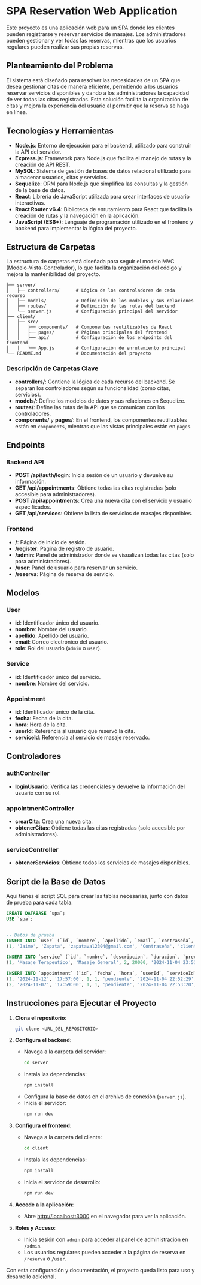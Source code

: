 
# SPA Reservation Web Application

Este proyecto es una aplicación web para un SPA donde los clientes pueden registrarse y reservar servicios de masajes. Los administradores pueden gestionar y ver todas las reservas, mientras que los usuarios regulares pueden realizar sus propias reservas.

## Planteamiento del Problema

El sistema está diseñado para resolver las necesidades de un SPA que desea gestionar citas de manera eficiente, permitiendo a los usuarios reservar servicios disponibles y dando a los administradores la capacidad de ver todas las citas registradas. Esta solución facilita la organización de citas y mejora la experiencia del usuario al permitir que la reserva se haga en línea.

## Tecnologías y Herramientas

- **Node.js**: Entorno de ejecución para el backend, utilizado para construir la API del servidor.
- **Express.js**: Framework para Node.js que facilita el manejo de rutas y la creación de API REST.
- **MySQL**: Sistema de gestión de bases de datos relacional utilizado para almacenar usuarios, citas y servicios.
- **Sequelize**: ORM para Node.js que simplifica las consultas y la gestión de la base de datos.
- **React**: Librería de JavaScript utilizada para crear interfaces de usuario interactivas.
- **React Router v6.4**: Biblioteca de enrutamiento para React que facilita la creación de rutas y la navegación en la aplicación.
- **JavaScript (ES6+)**: Lenguaje de programación utilizado en el frontend y backend para implementar la lógica del proyecto.

## Estructura de Carpetas

La estructura de carpetas está diseñada para seguir el modelo MVC (Modelo-Vista-Controlador), lo que facilita la organización del código y mejora la mantenibilidad del proyecto.

```
├── server/
│   ├── controllers/      # Lógica de los controladores de cada recurso
│   ├── models/           # Definición de los modelos y sus relaciones
│   ├── routes/           # Definición de las rutas del backend
│   └── server.js         # Configuración principal del servidor
├── client/
│   ├── src/
│   │   ├── components/   # Componentes reutilizables de React
│   │   ├── pages/        # Páginas principales del frontend
│   │   ├── api/          # Configuración de los endpoints del frontend
│   │   └── App.js        # Configuración de enrutamiento principal
└── README.md             # Documentación del proyecto
```

### Descripción de Carpetas Clave

- **controllers/**: Contiene la lógica de cada recurso del backend. Se separan los controladores según su funcionalidad (como citas, servicios).
- **models/**: Define los modelos de datos y sus relaciones en Sequelize.
- **routes/**: Define las rutas de la API que se comunican con los controladores.
- **components/** y **pages/**: En el frontend, los componentes reutilizables están en `components`, mientras que las vistas principales están en `pages`.

## Endpoints

### Backend API

- **POST /api/auth/login**: Inicia sesión de un usuario y devuelve su información.
- **GET /api/appointments**: Obtiene todas las citas registradas (solo accesible para administradores).
- **POST /api/appointments**: Crea una nueva cita con el servicio y usuario especificados.
- **GET /api/services**: Obtiene la lista de servicios de masajes disponibles.

### Frontend

- **/**: Página de inicio de sesión.
- **/register**: Página de registro de usuario.
- **/admin**: Panel de administrador donde se visualizan todas las citas (solo para administradores).
- **/user**: Panel de usuario para reservar un servicio.
- **/reserva**: Página de reserva de servicio.

## Modelos

### User
- **id**: Identificador único del usuario.
- **nombre**: Nombre del usuario.
- **apellido**: Apellido del usuario.
- **email**: Correo electrónico del usuario.
- **role**: Rol del usuario (`admin` o `user`).

### Service
- **id**: Identificador único del servicio.
- **nombre**: Nombre del servicio.

### Appointment
- **id**: Identificador único de la cita.
- **fecha**: Fecha de la cita.
- **hora**: Hora de la cita.
- **userId**: Referencia al usuario que reservó la cita.
- **serviceId**: Referencia al servicio de masaje reservado.

## Controladores

### authController
- **loginUsuario**: Verifica las credenciales y devuelve la información del usuario con su rol.

### appointmentController
- **crearCita**: Crea una nueva cita.
- **obtenerCitas**: Obtiene todas las citas registradas (solo accesible por administradores).

### serviceController
- **obtenerServicios**: Obtiene todos los servicios de masajes disponibles.

## Script de la Base de Datos

Aquí tienes el script SQL para crear las tablas necesarias, junto con datos de prueba para cada tabla.

```sql
CREATE DATABASE `spa`;
USE `spa`;


-- Datos de prueba
INSERT INTO `user` (`id`, `nombre`, `apellido`, `email`, `contraseña`, `role`, `direccion`, `documentoIdentidad`, `telefono`, `createdAt`, `updatedAt`) VALUES
(1, 'Jaime', 'Zapata', 'zapataval2304@gmail.com', 'Contraseña', 'cliente', 'Calle Falsa', '10101010', '21341234', '2024-11-04 23:48:41', '2024-11-04 23:48:41');

INSERT INTO `service` (`id`, `nombre`, `descripcion`, `duracion`, `precio`, `createdAt`, `updatedAt`) VALUES
(1, 'Masaje Terapeutico', 'Masaje General', 2, 20000, '2024-11-04 23:51:50', '2024-11-04 23:51:50');

INSERT INTO `appointment` (`id`, `fecha`, `hora`, `userId`, `serviceId`, `estado`, `createdAt`, `updatedAt`) VALUES
(1, '2024-11-12', '17:57:00', 1, 1, 'pendiente', '2024-11-04 22:52:29', '2024-11-04 22:52:29'),
(2, '2024-11-07', '17:59:00', 1, 1, 'pendiente', '2024-11-04 22:53:20', '2024-11-04 22:53:20');
```

## Instrucciones para Ejecutar el Proyecto

1. **Clona el repositorio**: 
   ```bash
   git clone <URL_DEL_REPOSITORIO>
   ```

2. **Configura el backend**:
   - Navega a la carpeta del servidor:
     ```bash
     cd server
     ```
   - Instala las dependencias:
     ```bash
     npm install
     ```
   - Configura la base de datos en el archivo de conexión (`server.js`).
   - Inicia el servidor:
     ```bash
     npm run dev
     ```

3. **Configura el frontend**:
   - Navega a la carpeta del cliente:
     ```bash
     cd client
     ```
   - Instala las dependencias:
     ```bash
     npm install
     ```
   - Inicia el servidor de desarrollo:
     ```bash
     npm run dev
     ```

4. **Accede a la aplicación**:
   - Abre [http://localhost:3000](http://localhost:3000) en el navegador para ver la aplicación.

5. **Roles y Acceso**:
   - Inicia sesión con `admin` para acceder al panel de administración en `/admin`.
   - Los usuarios regulares pueden acceder a la página de reserva en `/reserva` o `/user`.

Con esta configuración y documentación, el proyecto queda listo para uso y desarrollo adicional.
